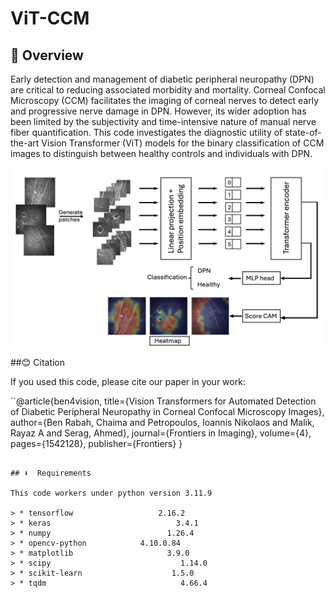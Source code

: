 # ViT-CCM

## 🌟 Overview 

Early detection and management of diabetic peripheral neuropathy (DPN) are critical to reducing associated morbidity and mortality. Corneal Confocal Microscopy (CCM) facilitates the imaging of corneal nerves to detect early and progressive nerve damage in DPN. However, its wider adoption has been limited by the subjectivity and time-intensive nature of manual nerve fiber quantification. This code investigates the diagnostic utility of state-of-the-art Vision Transformer (ViT) models for the binary classification of CCM images to distinguish between healthy controls and individuals with DPN. 

![example](./Images/VT.png)

##😊 Citation

If you used this code, please cite our paper in your work:

``@article{ben4vision,
  title={Vision Transformers for Automated Detection of Diabetic Peripheral Neuropathy in Corneal Confocal Microscopy Images},
  author={Ben Rabah, Chaima and Petropoulos, Ioannis Nikolaos and Malik, Rayaz A and Serag, Ahmed},
  journal={Frontiers in Imaging},
  volume={4},
  pages={1542128},
  publisher={Frontiers}
}
```

## ⬇️  Requirements  

This code workers under python version 3.11.9

> * tensorflow                   2.16.2
> * keras                            3.4.1
> * numpy                          1.26.4
> * opencv-python            4.10.0.84
> * matplotlib                     3.9.0
> * scipy                             1.14.0
> * scikit-learn                    1.5.0
> * tqdm                              4.66.4
